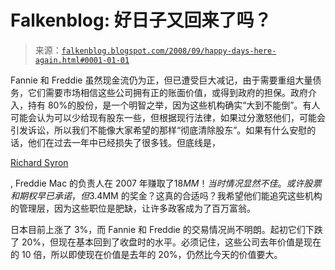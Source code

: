 <!--yml

分类：未分类

日期：2024-05-12 22:59:36

-->

# Falkenblog: 好日子又回来了吗？

> 来源：[`falkenblog.blogspot.com/2008/09/happy-days-here-again.html#0001-01-01`](http://falkenblog.blogspot.com/2008/09/happy-days-here-again.html#0001-01-01)

Fannie 和 Freddie 虽然现金流仍为正，但已遭受巨大减记，由于需要重组大量债务，它们需要市场相信这些公司拥有正的账面价值，或得到政府的担保。政府介入，持有 80%的股份，是一个明智之举，因为这些机构确实“大到不能倒”。有人可能会认为可以少给现有股东一些，但根据现行法律，如果过分激怒他们，可能会引发诉讼，所以我们不能像大家希望的那样“彻底清除股东”。如果有什么安慰的话，他们在过去一年中已经损失了很多钱。但底线是，

[Richard Syron](http://www.bloggingstocks.com/2008/08/05/start-bailing-out-freddie-mac-with-richard-syrons-38-million/)

, Freddie Mac 的负责人在 2007 年赚取了$18MM！当时情况显然不佳。或许股票和期权早已承诺，但$3.4MM 的奖金？这真的合适吗？我希望他们能追究这些机构的管理层，因为这些职位是肥缺，让许多政客成为了百万富翁。

日本目前上涨了 3%，而 Fannie 和 Freddie 的交易情况尚不明朗。起初它们下跌了 20%，但现在基本回到了收盘时的水平。必须记住，这些公司去年价值是现在的 10 倍，所以即使现在价值是去年的 20%，仍然比今天的价值要大。
